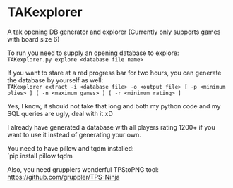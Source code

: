 # TAKexplorer
A tak opening DB generator and explorer (Currently only supports games with board size 6)

To run you need to supply an opening database to explore:  
`TAKexplorer.py explore <database file name>`

If you want to stare at a red progress bar for two hours, you can generate the database by yourself as well:  
`TAKexplorer extract -i <database file> -o <output file> [ -p <minimum plies> ] [ -n <maximum games> ] [ -r <minimum rating> ]` 

Yes, I know, it should not take that long and both my python code and my SQL queries are ugly, deal with it xD

I already have generated a database with all players rating 1200+ if you want to use it instead of generating your own.

You need to have pillow and tqdm installed:  
`pip install pillow tqdm

Also, you need grupplers wonderful TPStoPNG tool:  
https://github.com/gruppler/TPS-Ninja
